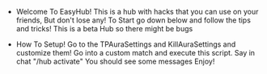 * Welcome To EasyHub!
This is a hub with hacks that you can use on your friends, But don't lose any!
To Start go down below and follow the tips and tricks!
This is a beta Hub so there might be bugs

*  How To Setup! 
Go to the TPAuraSettings and KillAuraSettings and customize them!
Go into a custom match and execute this script.
Say in chat "/hub activate"
You should see some messages
Enjoy!
